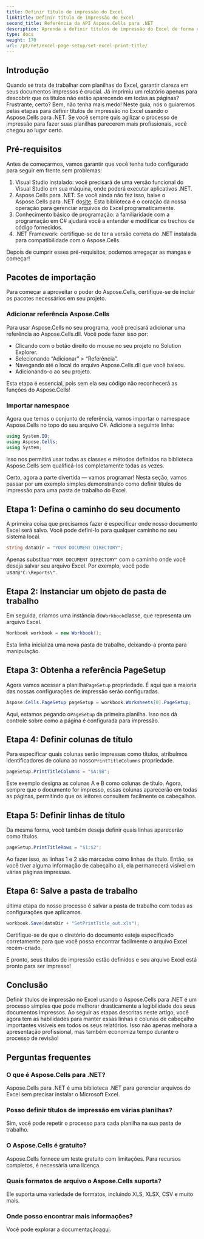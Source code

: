 ```yaml
---
title: Definir título de impressão do Excel
linktitle: Definir título de impressão do Excel
second_title: Referência da API Aspose.Cells para .NET
description: Aprenda a definir títulos de impressão do Excel de forma eficiente usando o Aspose.Cells para .NET. Simplifique seu processo de impressão com nosso guia passo a passo.
type: docs
weight: 170
url: /pt/net/excel-page-setup/set-excel-print-title/
---
```

## Introdução

Quando se trata de trabalhar com planilhas do Excel, garantir clareza em seus documentos impressos é crucial. Já imprimiu um relatório apenas para descobrir que os títulos não estão aparecendo em todas as páginas? Frustrante, certo? Bem, não tenha mais medo! Neste guia, nós o guiaremos pelas etapas para definir títulos de impressão no Excel usando o Aspose.Cells para .NET. Se você sempre quis agilizar o processo de impressão para fazer suas planilhas parecerem mais profissionais, você chegou ao lugar certo.

## Pré-requisitos

Antes de começarmos, vamos garantir que você tenha tudo configurado para seguir em frente sem problemas:

1. Visual Studio instalado: você precisará de uma versão funcional do Visual Studio em sua máquina, onde poderá executar aplicativos .NET.
2.  Aspose.Cells para .NET: Se você ainda não fez isso, baixe o Aspose.Cells para .NET do[site](https://releases.aspose.com/cells/net/). Esta biblioteca é o coração da nossa operação para gerenciar arquivos do Excel programaticamente.
3. Conhecimento básico de programação: a familiaridade com a programação em C# ajudará você a entender e modificar os trechos de código fornecidos.
4. .NET Framework: certifique-se de ter a versão correta do .NET instalada para compatibilidade com o Aspose.Cells.

Depois de cumprir esses pré-requisitos, podemos arregaçar as mangas e começar!

## Pacotes de importação

Para começar a aproveitar o poder do Aspose.Cells, certifique-se de incluir os pacotes necessários em seu projeto. 

### Adicionar referência Aspose.Cells

Para usar Aspose.Cells no seu programa, você precisará adicionar uma referência ao Aspose.Cells.dll. Você pode fazer isso por:

- Clicando com o botão direito do mouse no seu projeto no Solution Explorer.
- Selecionando “Adicionar” > “Referência”.
- Navegando até o local do arquivo Aspose.Cells.dll que você baixou.
- Adicionando-o ao seu projeto.

Esta etapa é essencial, pois sem ela seu código não reconhecerá as funções do Aspose.Cells!

### Importar namespace

Agora que temos o conjunto de referência, vamos importar o namespace Aspose.Cells no topo do seu arquivo C#. Adicione a seguinte linha:

```csharp
using System.IO;
using Aspose.Cells;
using System;
```

Isso nos permitirá usar todas as classes e métodos definidos na biblioteca Aspose.Cells sem qualificá-los completamente todas as vezes.

Certo, agora a parte divertida — vamos programar! Nesta seção, vamos passar por um exemplo simples demonstrando como definir títulos de impressão para uma pasta de trabalho do Excel.

## Etapa 1: Defina o caminho do seu documento

A primeira coisa que precisamos fazer é especificar onde nosso documento Excel será salvo. Você pode defini-lo para qualquer caminho no seu sistema local. 

```csharp
string dataDir = "YOUR DOCUMENT DIRECTORY";
```

 Apenas substitua`"YOUR DOCUMENT DIRECTORY"` com o caminho onde você deseja salvar seu arquivo Excel. Por exemplo, você pode usar`@"C:\Reports\"`.

## Etapa 2: Instanciar um objeto de pasta de trabalho

 Em seguida, criamos uma instância do`Workbook`classe, que representa um arquivo Excel.

```csharp
Workbook workbook = new Workbook();
```

Esta linha inicializa uma nova pasta de trabalho, deixando-a pronta para manipulação.

## Etapa 3: Obtenha a referência PageSetup

 Agora vamos acessar a planilha`PageSetup` propriedade. É aqui que a maioria das nossas configurações de impressão serão configuradas.

```csharp
Aspose.Cells.PageSetup pageSetup = workbook.Worksheets[0].PageSetup;
```

 Aqui, estamos pegando o`PageSetup` da primeira planilha. Isso nos dá controle sobre como a página é configurada para impressão.

## Etapa 4: Definir colunas de título

 Para especificar quais colunas serão impressas como títulos, atribuímos identificadores de coluna ao nosso`PrintTitleColumns` propriedade. 

```csharp
pageSetup.PrintTitleColumns = "$A:$B";
```

Este exemplo designa as colunas A e B como colunas de título. Agora, sempre que o documento for impresso, essas colunas aparecerão em todas as páginas, permitindo que os leitores consultem facilmente os cabeçalhos.

## Etapa 5: Definir linhas de título

Da mesma forma, você também deseja definir quais linhas aparecerão como títulos.

```csharp
pageSetup.PrintTitleRows = "$1:$2";
```

Ao fazer isso, as linhas 1 e 2 são marcadas como linhas de título. Então, se você tiver alguma informação de cabeçalho ali, ela permanecerá visível em várias páginas impressas.

## Etapa 6: Salve a pasta de trabalho

última etapa do nosso processo é salvar a pasta de trabalho com todas as configurações que aplicamos. 

```csharp
workbook.Save(dataDir + "SetPrintTitle_out.xls");
```

Certifique-se de que o diretório do documento esteja especificado corretamente para que você possa encontrar facilmente o arquivo Excel recém-criado. 

E pronto, seus títulos de impressão estão definidos e seu arquivo Excel está pronto para ser impresso!

## Conclusão

Definir títulos de impressão no Excel usando o Aspose.Cells para .NET é um processo simples que pode melhorar drasticamente a legibilidade dos seus documentos impressos. Ao seguir as etapas descritas neste artigo, você agora tem as habilidades para manter essas linhas e colunas de cabeçalho importantes visíveis em todos os seus relatórios. Isso não apenas melhora a apresentação profissional, mas também economiza tempo durante o processo de revisão!

## Perguntas frequentes

### O que é Aspose.Cells para .NET?
Aspose.Cells para .NET é uma biblioteca .NET para gerenciar arquivos do Excel sem precisar instalar o Microsoft Excel.

### Posso definir títulos de impressão em várias planilhas?
Sim, você pode repetir o processo para cada planilha na sua pasta de trabalho.

### O Aspose.Cells é gratuito?
Aspose.Cells fornece um teste gratuito com limitações. Para recursos completos, é necessária uma licença.

### Quais formatos de arquivo o Aspose.Cells suporta?
Ele suporta uma variedade de formatos, incluindo XLS, XLSX, CSV e muito mais.

### Onde posso encontrar mais informações?
 Você pode explorar a documentação[aqui](https://reference.aspose.com/cells/net/).